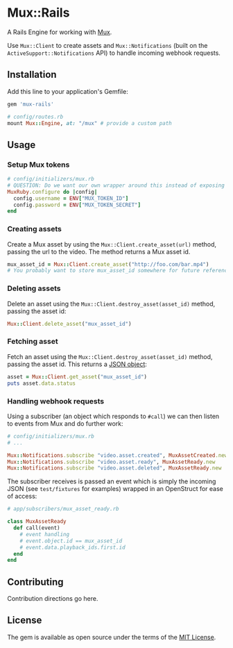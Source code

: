 # Mux::Rails
A Rails Engine for working with [Mux](https://mux.com/).

Use `Mux::Client` to create assets and `Mux::Notifications` (built on the
`ActiveSupport::Notifications` API) to handle incoming webhook requests.

## Installation
Add this line to your application's Gemfile:

```ruby
gem 'mux-rails'
```

```ruby
# config/routes.rb
mount Mux::Engine, at: "/mux" # provide a custom path
```

## Usage

### Setup Mux tokens

```ruby
# config/initializers/mux.rb
# QUESTION: Do we want our own wrapper around this instead of exposing a dependency's config?
MuxRuby.configure do |config|
  config.username = ENV["MUX_TOKEN_ID"]
  config.password = ENV["MUX_TOKEN_SECRET"]
end
```

### Creating assets

Create a Mux asset by using the `Mux::Client.create_asset(url)` method, passing
the url to the video. The method returns a Mux asset id.

```ruby
mux_asset_id = Mux::Client.create_asset("http://foo.com/bar.mp4")
# You probably want to store mux_asset_id somewhere for future reference
```

### Deleting assets

Delete an asset using the `Mux::Client.destroy_asset(asset_id)` method, passing
the asset id:

```ruby
Mux::Client.delete_asset("mux_asset_id")
```

### Fetching asset

Fetch an asset using the `Mux::Client.destroy_asset(asset_id)` method, passing
the asset id. This returns a
[JSON object](https://docs.mux.com/docs/webhooks#section-example-response):

```ruby
asset = Mux::Client.get_asset("mux_asset_id")
puts asset.data.status
```

### Handling webhook requests

Using a subscriber (an object which responds to `#call`) we can then listen to
events from Mux and do further work:

```ruby
# config/initializers/mux.rb
# ...

Mux::Notifications.subscribe "video.asset.created", MuxAssetCreated.new
Mux::Notifications.subscribe "video.asset.ready", MuxAssetReady.new
Mux::Notifications.subscribe "video.asset.deleted", MuxAssetReady.new
```

The subscriber receives is passed an event which is simply the incoming JSON
(see `test/fixtures` for examples) wrapped in an OpenStruct for ease of access:

```ruby
# app/subscribers/mux_asset_ready.rb

class MuxAssetReady
  def call(event)
    # event handling
    # event.object.id == mux_asset_id
    # event.data.playback_ids.first.id
  end
end
```

## Contributing
Contribution directions go here.

## License
The gem is available as open source under the terms of the [MIT License](https://opensource.org/licenses/MIT).
